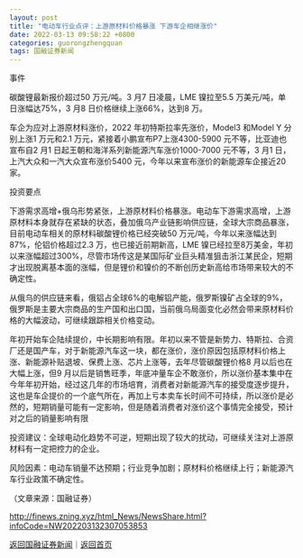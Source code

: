 ```yaml
---
layout: post
title: "电动车行业点评：上游原材料价格暴涨 下游车企相继涨价"
date: 2022-03-13 09:58:22 +0800
categories: guorongzhengquan
tags: 国融证券新闻
---
```

<p>事件</p>
 <p>碳酸锂最新报价超过50 万元/吨。3 月7 日凌晨，LME 镍拉至5.5 万美元/吨，单日涨幅达75%，3 月8 日价格继续上涨66%，达到8 万。</p>
 <p>车企为应对上游原材料涨价，2022 年初特斯拉率先涨价，Model3 和Model Y 分别上涨1 万元和2.1 万元，紧接着小鹏宣布P7上涨4300-5900 元不等，比亚迪也宣布自2 月1 日起王朝和海洋系列新能源汽车涨价1000-7000 元不等，3 月1 日，上汽大众和一汽大众宣布涨价5400 元，今年以来宣布涨价的新能源车企接近20 家。</p>
 <p>投资要点</p>
 <p>下游需求高增+俄乌形势紧张，上游原材料价格暴涨。电动车下游需求高增，上游原材料本身就存在紧缺的状态，叠加俄乌产业链影响供应链，全球大宗商品暴涨，目前电动车相关的原材料碳酸锂价格已经突破50 万元/吨，今年以来涨幅达到87%，伦铝价格超过2.3 万，也已接近前期新高，LME 镍已经拉至8万美金，年初以来涨幅超过300%，尽管市场传这是某国际矿业巨头精准狙击浙江某民企，短期才出现脱离基本面的涨幅，但是锂价和镍价的不断创历史新高给市场带来较大的不确定性。</p>
 <p>从俄乌的供应链来看，俄铝占全球6%的电解铝产能，俄罗斯镍矿占全球的9%，俄罗斯是主要大宗商品的生产国和出口国，当前俄乌局面变化必然会带来原材料价格的大幅波动，可继续跟踪相关价格变动。</p>
 <p>年初开始车企陆续提价，中长期影响有限。年初以来不管是新势力、特斯拉、合资厂还是国产车，对于新能源汽车这一块，都在涨价，涨价原因包括原材料价格上涨、新能源补贴退坡、保费上涨、芯片上涨等，去年尽管碳酸锂价格8 月以后也在大幅上涨，但9 月以后是销售旺季，年底冲量车企不敢涨价，所以涨价基本集中在今年年初开始，经过这几年的市场培育，消费者对新能源汽车的接受度逐步提升，这也是车企提价的一个底气所在，再加上亏本卖车长时间不可持续，所以涨价是必然的，短期销量可能有一定影响，但是随着消费者对涨价这个事情完全接受，预计对之后的销量影响有限</p>
 <p>投资建议：全球电动化趋势不可逆，短期出现了较大的扰动，可继续关注对上游原材料有一定把控力的企业。</p>
 <p>风险因素：电动车销量不达预期；行业竞争加剧；原材料价格继续上行；新能源汽车行业政策不确定性。</p><p class="em_media">（文章来源：国融证券）</p>

<http://finews.zning.xyz/html_News/NewsShare.html?infoCode=NW202203132307053853>

[返回国融证券新闻](//finews.withounder.com/category/guorongzhengquan.html)｜[返回首页](//finews.withounder.com/)